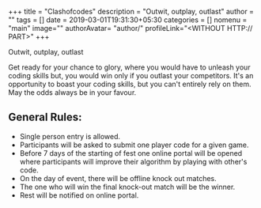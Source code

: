 +++
title = "Clashofcodes"
description = "Outwit, outplay, outlast"
author = ""
tags = []
date = 2019-03-01T19:31:30+05:30
categories = []
nomenu = "main"
image="<BACKGROUND IMAGE FOR YOUR POST>"
authorAvatar= "author/<YOUR AVATAR>"
profileLink="<WITHOUT HTTP:// PART>"
+++

Outwit, outplay, outlast

Get ready for your chance to glory, where you would have to unleash your
coding skills but, you would win only if you outlast your competitors.
It's an opportunity to boast your coding skills, but you can't entirely
rely on them. May the odds always be in your favour.

## General Rules:

-   Single person entry is allowed.
-   Participants will be asked to submit one player code for a given game.
-   Before 7 days of the starting of fest one online portal will be opened where participants will improve their algorithm by playing with other's code.
-   On the day of event, there will be offline knock out matches.
-   The one who will win the final knock-out match will be the winner.
-   Rest will be notified on online portal.


